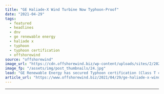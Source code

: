 ```yaml
---
title: "GE Haliade-X Wind Turbine Now Typhoon-Proof"
date: "2021-04-29"
tags: 
  - featured
  - headlines
  - dnv
  - ge renewable energy
  - haliade x
  - typhoon
  - typhoon certification
  - offshorewind
source: "offshorewind"
image_url: "https://cdn.offshorewind.biz/wp-content/uploads/sites/2/2021/04/29123503/GE-Haliade-X-Wind-Turbine-Now-Typhoon-Proof.jpg"
image_fp: "/assets/img/post_thumbnails/24.jpg"
lead: "GE Renewable Energy has secured Typhoon certification (Class T certification) from DNV for the"
article_url: "https://www.offshorewind.biz/2021/04/29/ge-haliade-x-wind-turbine-now-typhoon-proof/"
---
```


---
